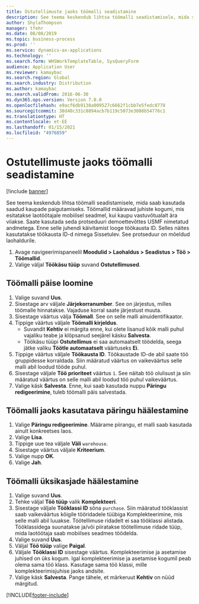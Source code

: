 ```yaml
---
title: Ostutellimuste jaoks töömalli seadistamine
description: See teema keskendub lihtsa töömalli seadistamisele, mida saab kasutada saadud kaupade paigutamiseks.
author: ShylaThompson
manager: tfehr
ms.date: 08/08/2019
ms.topic: business-process
ms.prod: ''
ms.service: dynamics-ax-applications
ms.technology: ''
ms.search.form: WHSWorkTemplateTable, SysQueryForm
audience: Application User
ms.reviewer: kamaybac
ms.search.region: Global
ms.search.industry: Distribution
ms.author: kamaybac
ms.search.validFrom: 2016-06-30
ms.dyn365.ops.version: Version 7.0.0
ms.openlocfilehash: e9acf6db9138a009527c6662f1cbb7e5fedc8778
ms.sourcegitcommit: 38d40c331c8894acb7b119c5073e3088b54776c1
ms.translationtype: HT
ms.contentlocale: et-EE
ms.lasthandoff: 01/15/2021
ms.locfileid: "4976859"
---
```

# <a name="set-up-a-work-template-for-purchase-orders"></a>Ostutellimuste jaoks töömalli seadistamine

[!include [banner](../../includes/banner.md)]

See teema keskendub lihtsa töömalli seadistamisele, mida saab kasutada saadud kaupade paigutamiseks. Töömallid määravad juhiste kogumi, mis esitatakse laotöötajale mobiilsel seadmel, kui kaupu vastuvõtualalt ära viiakse. Saate kasutada seda protseduuri demoettevõttes USMF nimetatud andmetega. Enne selle juhendi käivitamist looge töökausta ID. Selles näites kasutatakse töökausta ID-d nimega Sissetulev. See protseduur on mõeldud laohaldurile.

1. Avage navigeerimispaneelil **Moodulid > Laohaldus > Seadistus > Töö > Töömallid**.
2. Valige väljal **Töökäsu tüüp** suvand **Ostutellimused**.

## <a name="create-a-work-template-header"></a>Töömalli päise loomine
1. Valige suvand **Uus**.
2. Sisestage arv väljale **Järjekorranumber**. See on järjestus, milles töömalle hinnatakse. Vajaduse korral saate järjestust muuta.  
3. Sisestage väärtus välja **Töömall**. See on selle malli ainuidentifikaator.  
4. Tippige väärtus väljale **Töömalli kirjeldus**.
    - Suvandit **Kehtiv** ei märgita enne, kui olete lisanud kõik malli puhul vajaliku teabe ja klõpsanud seejärel käsku **Salvesta**.  
    - Töökäsu tüüpi **Ostutellimus** ei saa automaatselt töödelda, seega jätke valiku **Töötle automaatselt** väärtuseks **Ei**.  
5. Tippige väärtus väljale **Töökausta ID**. Töökaustade ID-de abil saate töö gruppidesse korraldada. Siin määratud väärtus on vaikeväärtus selle malli abil loodud tööde puhul.  
6. Sisestage väljale **Töö prioriteet** väärtus `1`. See näitab töö olulisust ja siin määratud väärtus on selle malli abil loodud töö puhul vaikeväärtus.  
7. Valige käsk **Salvesta**. Enne, kui saab kasutada nuppu **Päringu redigeerimine**, tuleb töömalli päis salvestada.  

## <a name="set-up-the-query-for-the-work-template"></a>Töömalli jaoks kasutatava päringu häälestamine
1. Valige **Päringu redigeerimine**. Määrame piirangu, et malli saab kasutada ainult konkreetses laos.  
2. Valige **Lisa**.
3. Tippige uue tea väljale **Väli** `warehouse`.
4. Sisestage väärtus väljale **Kriteerium**.
5. Valige nupp **OK**.
6. Valige **Jah**.

## <a name="set-work-template-details"></a>Töömalli üksikasjade häälestamine
1. Valige suvand **Uus**.
2. Tehke väljal **Töö tüüp** valik **Komplekteeri**.
3. Sisestage väljale **Tööklassi ID** sõna `purchase`. Siin määratud tööklassist saab vaikeväärtus kõigile tööridadele tüübiga Komplekteerimine, mis selle malli abil luuakse. Töötellimuse ridadelt ei saa tööklassi alistada. Tööklassidega suunatakse ja/või piiratakse töötellimuse ridade tüüp, mida laotöötaja saab mobiilses seadmes töödelda.  
4. Valige suvand **Uus**.
5. Väljal **Töö tüüp** valige **Paigal**.
6. Väljale **Tööklassi ID** sisestage väärtus. Komplekteerimise ja asetamise juhised on üks kogum. Igal komplekteerimise ja asetamise kogumil peab olema sama töö klass. Kasutage sama töö klassi, mille komplekteerimisjuhise jaoks andsite.  
7. Valige käsk **Salvesta**. Pange tähele, et märkeruut **Kehtiv** on nüüd märgitud.  



[!INCLUDE[footer-include](../../../includes/footer-banner.md)]